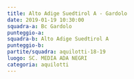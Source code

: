 ```yaml
---
title: Alto Adige Suedtirol A - Gardolo
date: 2019-01-19 10:30:00
squadra-a: Bc Gardolo
punteggio-a: 
squadra-b: Alto Adige Suedtirol A
punteggio-b: 
partite/squadra: aquilotti-18-19
luogo: SC. MEDIA ADA NEGRI
categoria: aquilotti
---
```


